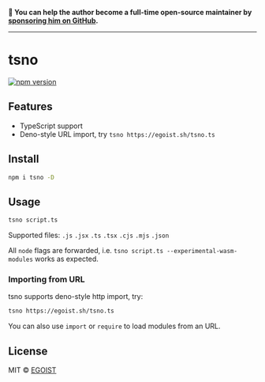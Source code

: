 **💛 You can help the author become a full-time open-source maintainer by [sponsoring him on GitHub](https://github.com/sponsors/egoist).**

---

# tsno

[![npm version](https://badgen.net/npm/v/tsno)](https://npm.im/tsno)

## Features

- TypeScript support
- Deno-style URL import, try `tsno https://egoist.sh/tsno.ts`

## Install

```bash
npm i tsno -D
```

## Usage

```bash
tsno script.ts
```

Supported files: `.js` `.jsx` `.ts` `.tsx` `.cjs` `.mjs` `.json`

All `node` flags are forwarded, i.e. `tsno script.ts --experimental-wasm-modules` works as expected.

### Importing from URL

tsno supports deno-style http import, try:

```bash
tsno https://egoist.sh/tsno.ts
```

You can also use `import` or `require` to load modules from an URL.

## License

MIT &copy; [EGOIST](https://github.com/sponsors/egoist)
